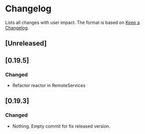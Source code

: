 

# Changelog

Lists all changes with user impact.
The format is based on [Keep a Changelog](http://keepachangelog.com/en/1.0.0/).

## [Unreleased]

## [0.19.5]
### Changed
- Refactor reactor in RemoteServices 

## [0.19.3]
### Changed
- Nothing. Empty commit for fix released version.
